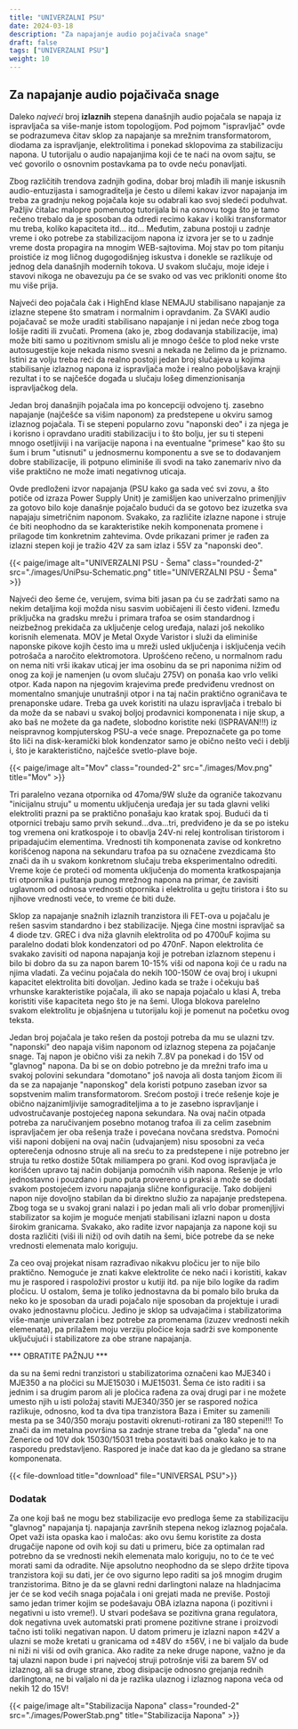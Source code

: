 ```yaml
---
title: "UNIVERZALNI PSU"
date: 2024-03-18
description: "Za napajanje audio pojačivača snage"
draft: false
tags: ["UNIVERZALNI PSU"]
weight: 10
---
```

## Za napajanje audio pojačivača snage

Daleko *najveći* broj **izlaznih** stepena današnjih audio pojačala se napaja iz ispravljača sa više-manje istom topologijom. Pod pojmom "ispravljač" ovde se podrazumeva čitav sklop za napajanje sa mrežnim transformatorom, diodama za ispravljanje, elektrolitima i ponekad sklopovima za stabilizaciju napona. U tutorijalu o audio napajanjima koji će te naći na ovom sajtu, se već govorilo o osnovnim postavkama pa to ovde neću ponavljati.

Zbog različitih trendova zadnjih godina, dobar broj mlađih ili manje iskusnih audio-entuzijasta i samograditelja je često u dilemi kakav izvor napajanja im treba za gradnju nekog pojačala koje su odabrali kao svoj sledeći poduhvat. Pažljiv čitalac malopre pomenutog tutorijala bi na osnovu toga što je tamo rečeno trebalo da je sposoban da odredi recimo kakav i koliki transformator mu treba, koliko kapaciteta itd... itd... Međutim, zabuna postoji u zadnje vreme i oko potrebe za stabilizacijom napona iz izvora jer se to u zadnje vreme dosta propagira na mnogim WEB-sajtovima. Moj stav po tom pitanju proistiće iz mog ličnog dugogodišnjeg iskustva i donekle se razlikuje od jednog dela današnjih modernih tokova. U svakom slučaju, moje ideje i stavovi nikoga ne obavezuju pa će se svako od vas vec prikloniti onome što mu više prija.

Najveći deo pojačala čak i HighEnd klase NEMAJU stabilisano napajanje za izlazne stepene što smatram i normalnim i opravdanim. Za SVAKI audio pojačavač se može uraditi stabilisano napajanje i ni jedan neće zbog toga lošije raditi ili zvučati. Promena (ako je, zbog dodavanja stabilizacije, ima) može biti samo u pozitivnom smislu ali je mnogo češće to plod neke vrste autosugestije koje nekada nismo svesni a nekada ne želimo da je priznamo. Istini za volju treba reći da realno postoji jedan broj slučajeva u kojima stabilisanje izlaznog napona iz ispravljača može i realno poboljšava krajnji rezultat i to se najčešće događa u slučaju lošeg dimenzionisanja ispravljačkog dela.

Jedan broj današnjih pojačala ima po koncepciji odvojeno tj. zasebno napajanje (najčešće sa višim naponom) za predstepene u okviru samog izlaznog pojačala. Ti se stepeni popularno zovu "naponski deo" i za njega je i korisno i opravdano uraditi stabilizaciju i to što bolju, jer su ti stepeni mnogo osetljiviji i na varijacije napona i na eventualne "primese" kao što su šum i brum "utisnuti" u jednosmernu komponentu a sve se to dodavanjem dobre stabilizacije, ili potpuno eliminiše ili svodi na tako zanemariv nivo da više praktično ne može imati negativnog uticaja.

Ovde predloženi izvor napajanja (PSU kako ga sada već svi zovu, a što potiče od izraza Power Supply Unit) je zamišljen kao univerzalno primenjljiv za gotovo bilo koje današnje pojačalo budući da se gotovo bez izuzetka sva napajaju simetričnim naponom. Svakako, za različite izlazne napone i struje će biti neophodno da se karakteristike nekih komponenata promene i prilagode tim konkretnim zahtevima. Ovde prikazani primer je rađen za izlazni stepen koji je tražio 42V za sam izlaz i 55V za "naponski deo".

<p>{{< paige/image alt="UNIVERZALNI PSU - Šema" class="rounded-2" src="./images/UniPsu-Schematic.png" title="UNIVERZALNI PSU - Šema" >}}</p>

Najveći deo šeme će, verujem, svima biti jasan pa ću se zadržati samo na nekim detaljima koji možda nisu sasvim uobičajeni ili često viđeni. Između priključka na gradsku mrežu i primara trafoa se osim standardnog i neizbežnog prekidača za uključenje celog uređaja, nalazi još nekoliko korisnih elemenata. MOV je Metal Oxyde Varistor i služi da eliminiše naponske pikove kojih često ima u mreži usled uključenja i isključenja većih potrošača a naročito elektromotora. Uprošćeno rečeno, u normalnom radu on nema niti vrši ikakav uticaj jer ima osobinu da se pri naponima nižim od onog za koji je namenjen (u ovom slučaju 275V) on ponaša kao vrlo veliki otpor. Kada napon na njegovim krajevima pređe predviđenu vrednost on momentalno smanjuje unutrašnji otpor i na taj način praktično ograničava te prenaponske udare. Treba ga uvek koristiti na ulazu ispravljača i trebalo bi da može da se nabavi u svakoj boljoj prodavnici komponenata i nije skup, a ako baš ne možete da ga nađete, slobodno koristite neki (ISPRAVAN!!!) iz neispravnog kompjuterskog PSU-a veće snage. Prepoznačete ga po tome što liči na disk-keramički blok kondenzator samo je obično nešto veći i deblji i, što je karakteristično, najčešće svetlo-plave boje.

<p>{{< paige/image alt="Mov" class="rounded-2" src="./images/Mov.png" title="Mov" >}}</p>

Tri paralelno vezana otpornika od 47oma/9W služe da ograniče takozvanu "inicijalnu struju" u momentu uključenja uređaja jer su tada glavni veliki elektroliti prazni pa se praktično ponašaju kao kratak spoj. Budući da ti otpornici trebaju samo prvih sekund...dva...tri, predviđeno je da se po isteku tog vremena oni kratkospoje i to obavlja 24V-ni relej kontrolisan tiristorom i pripadajućim elementima. Vrednosti tih komponenata zavise od konkretno korišćenog napona na sekundaru trafoa pa su označene zvezdicama što znači da ih u svakom konkretnom slučaju treba eksperimentalno odrediti. Vreme koje će proteći od momenta uključenja do momenta kratkospajanja tri otpornika i puštanja punog mrežnog napona na primar, će zavisiti uglavnom od odnosa vrednosti otpornika i elektrolita u gejtu tiristora i što su njihove vrednosti veće, to vreme će biti duže.

Sklop za napajanje snažnih izlaznih tranzistora ili FET-ova u pojačalu je rešen sasvim standardno i bez stabilizacije. Njega čine mostni ispravljač sa 4 diode tzv. GREC i dva niža glavnih elektrolita od po 4700uF kojima su paralelno dodati blok kondenzatori od po 470nF. Napon elektrolita će svakako zavisiti od napona napajanja koji je potreban izlaznom stepenu i bilo bi dobro da su za napon barem 10-15% viši od napona koji će u radu na njima vladati. Za većinu pojačala do nekih 100-150W će ovaj broj i ukupni kapacitet elektrolita biti dovoljan. Jedino kada se traže i očekuju baš vrhunske karakteristike pojačala, ili ako se napaja pojačalo u klasi A, treba koristiti više kapaciteta nego što je na šemi. Uloga blokova parelelno svakom elektrolitu je objašnjena u tutorijalu koji je pomenut na početku ovog teksta.

Jedan broj pojačala je tako rešen da postoji potreba da mu se ulazni tzv. "naponski" deo napaja višim naponom od izlaznog stepena za pojačanje snage. Taj napon je obično viši za nekih 7..8V pa ponekad i do 15V od "glavnog" napona. Da bi se on dobio potrebno je da mrežni trafo ima u svakoj polovini sekundara "domotano" još navoja ali dosta tanjom žicom ili da se za napajanje "naponskog" dela koristi potpuno zaseban izvor sa sopstvenim malim transformatorom. Srećom postoji i treće rešenje koje je obično najzanimljivije samograditeljima a to je zasebno ispravljanje i udvostručavanje postojećeg napona sekundara. Na ovaj način otpada potreba za naručivanjem posebno motanog trafoa ili za celim zasebnim ispravljačem jer oba rešenja traže i povećana novčana sredstva. Pomoćni viši naponi dobijeni na ovaj način (udvajanjem) nisu sposobni za veća opterečenja odnosno struje ali na sreću to za predstepene i nije potrebno jer struja tu retko dostiže 50tak miliampera po grani. Kod ovog ispravljača je korišćen upravo taj način dobijanja pomoćnih viših napona. Rešenje je vrlo jednostavno i pouzdano i puno puta provereno u praksi a može se dodati svakom postojećem izvoru napajanja slične konfiguracije. Tako dobijeni napon nije dovoljno stabilan da bi direktno služio za napajanje predstepena. Zbog toga se u svakoj grani nalazi i po jedan mali ali vrlo dobar promenjljivi stabilizator sa kojim je moguće menjati stabilisani izlazni napon u dosta širokim granicama. Svakako, ako radite izvor napajanja za napone koji su dosta različiti (viši ili niži) od ovih datih na šemi, biće potrebe da se neke vrednosti elemenata malo koriguju.

Za ceo ovaj projekat nisam razrađivao nikakvu pločicu jer to nije bilo praktično. Nemoguće je znati kakve elektrolite će neko naći i koristiti, kakav mu je raspored i raspoloživi prostor u kutiji itd. pa nije bilo logike da radim pločicu. U ostalom, šema je toliko jednostavna da bi pomalo bilo bruka da neko ko je sposoban da uradi pojačalo nije sposoban da projektuje i uradi ovako jednostavnu pločicu. Jedino je sklop sa udvajačima i stabilizatorima više-manje univerzalan i bez potrebe za promenama (izuzev vrednosti nekih elemenata), pa prilažem moju verziju pločice koja sadrži sve komponente uključujući i stabilizatore za obe strane napajanja.

<p style="color="red">*** OBRATITE PAŽNJU ***</p> da su na šemi redni tranzistori u stabilizatorima označeni kao MJE340 i MJE350 a na pločici su MJE15030 i MJE15031. Šema će isto raditi i sa jednim i sa drugim parom ali je pločica rađena za ovaj drugi par i ne možete umesto njih u isti položaj staviti MJE340/350 jer se raspored nožica razlikuje, odnosno, kod ta dva tipa tranzistora Baza i Emiter su zamenili mesta pa se 340/350 moraju postaviti okrenuti-rotirani za 180 stepeni!!! To znači da im metalna površina sa zadnje strane treba da "gleda" na one Zenerice od 10V dok 15030/15031 treba postaviti baš onako kako je to na rasporedu predstavljeno. Raspored je inače dat kao da je gledano sa strane komponenata.

{{< file-download title="download" file="UNIVERSAL PSU">}}

### Dodatak

Za one koji baš ne mogu bez stabilizacije evo predloga šeme za stabilizaciju "glavnog" napajanja tj. napajanja završnih stepena nekog izlaznog pojačala. Opet važi ista opaska kao i maločas: ako ovu šemu koristite za dosta drugačije napone od ovih koji su dati u primeru, biće za optimalan rad potrebno da se vrednosti nekih elemenata malo koriguju, no to će te već morati sami da odradite. Nije apsolutno neophodno da se slepo držite tipova tranzistora koji su dati, jer će ovo sigurno lepo raditi sa još mnogim drugim tranzistorima. Bitno je da se glavni redni darlingtoni nalaze na hladnjacima jer će se kod većih snaga pojačala i oni grejati mada ne previše. Postoji samo jedan trimer kojim se podešavaju OBA izlazna napona (i pozitivni i negativni u isto vreme!). U stvari podešava se pozitivna grana regulatora, dok negativna uvek automatski prati promene pozitivne strane i proizvodi tačno isti toliki negativan napon. U datom primeru je izlazni napon ±42V a ulazni se može kretati u granicama od ±48V do ±56V, i ne bi valjalo da bude ni niži ni viši od ovih granica. Ako radite za neke druge napone, važno je da taj ulazni napon bude i pri najvećoj struji potrošnje viši za barem 5V od izlaznog, ali sa druge strane, zbog disipacije odnosno grejanja rednih darlingtona, ne bi valjalo ni da je razlika ulaznog i izlaznog napona veća od nekih 12 do 15V!

<p>{{< paige/image alt="Stabilizacija Napona" class="rounded-2" src="./images/PowerStab.png" title="Stabilizacija Napona" >}}</p>
